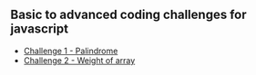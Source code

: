 ## Basic to advanced coding challenges for javascript

- [Challenge 1 - Palindrome](./challenges/challenge1.js)
- [Challenge 2 - Weight of array](./challenges/challenge2.js)
